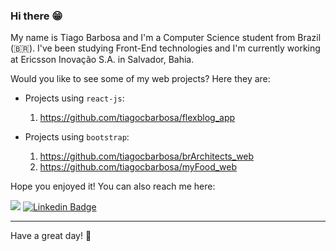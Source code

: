 ### Hi there 😁

My name is Tiago Barbosa and I'm a Computer Science student from Brazil (🇧🇷). I've been studying Front-End technologies and I'm currently working at Ericsson Inovação S.A. in Salvador, Bahia.

Would you like to see some of my web projects? Here they are:

- Projects using `react-js`:
  1. https://github.com/tiagocbarbosa/flexblog_app

- Projects using `bootstrap`:
  1. https://github.com/tiagocbarbosa/brArchitects_web
  1. https://github.com/tiagocbarbosa/myFood_web

Hope you enjoyed it! You can also reach me here:

<a href="mailto:tiagocastrobarbosa@gmail.com" title="Email to tiagocastrobarbosa@gmail.com"><img src="https://img.shields.io/badge/%40-email-informational"></a>
[![Linkedin Badge](https://img.shields.io/badge/-LinkedIn-blue?style=flat-square&logo=Linkedin&logoColor=white&link=https://www.linkedin.com/in/tiagocastrobarbosa/)](https://www.linkedin.com/in/tiagocastrobarbosa/)

----

Have a great day! 👋

<!--
**tiagocbarbosa/tiagocbarbosa** is a ✨ _special_ ✨ repository because its `README.md` (this file) appears on your GitHub profile.

Here are some ideas to get you started:

- 🔭 I’m currently working on ...
- 🌱 I’m currently learning ...
- 👯 I’m looking to collaborate on ...
- 🤔 I’m looking for help with ...
- 💬 Ask me about ...
- 📫 How to reach me: ...
- 😄 Pronouns: ...
- ⚡ Fun fact: ...
-->
